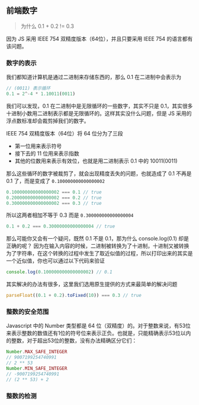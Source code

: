 ## 前端数字

> 为什么 0.1 + 0.2 != 0.3

因为 JS 采用 IEEE 754 双精度版本（64位），并且只要采用 IEEE 754 的语言都有该问题。

### 数字的表示

我们都知道计算机是通过二进制来存储东西的，那么 0.1 在二进制中会表示为
```js
// (0011) 表示循环
0.1 = 2^-4 * 1.10011(0011)
```
我们可以发现，0.1 在二进制中是无限循环的一些数字，其实不只是 0.1，其实很多十进制小数用二进制表示都是无限循环的。这样其实没什么问题，但是 JS 采用的浮点数标准却会裁剪掉我们的数字。

IEEE 754 双精度版本（64位）将 64 位分为了三段
- 第一位用来表示符号
- 接下去的 11 位用来表示指数
- 其他的位数用来表示有效位，也就是用二进制表示 0.1 中的 10011(0011)

那么这些循环的数字被裁剪了，就会出现精度丢失的问题，也就造成了 0.1 不再是 0.1 了，而是变成了 `0.100000000000000002`
```js
0.100000000000000002 === 0.1 // true
0.200000000000000002 === 0.2 // true
0.300000000000000002 === 0.3 // true
```

所以这两者相加不等于 0.3 而是 `0.300000000000000004`
```js
0.1 + 0.2 === 0.30000000000000004 // true
```

那么可能你又会有一个疑问，既然 0.1 不是 0.1，那为什么 console.log(0.1) 却是正确的呢？
因为在输入内容的时候，二进制被转换为了十进制，十进制又被转换为了字符串，在这个转换的过程中发生了取近似值的过程，所以打印出来的其实是一个近似值，你也可以通过以下代码来验证
```js
console.log(0.100000000000000002) // 0.1
```
其实解决的办法有很多，这里我们选用原生提供的方式来最简单的解决问题
```js
parseFloat((0.1 + 0.2).toFixed(10)) === 0.3 // true
```

### 整数的安全范围
Javascript 中的 Number 类型都是 64 位（双精度）的。对于整数来说，有53位来表示整数的数值还有1位的符号位来表示正负。也就是，只能精确表示53位以内的整数，对于超出53位的整数，没有办法精确区分它们：
```js
Number.MAX_SAFE_INTEGER
// 9007199254740991
// 2 ** 53
Number.MIN_SAFE_INTEGER
// -9007199254740991
// (2 ** 53) + 2 
```

### 整数的检测


